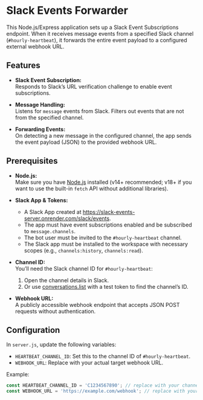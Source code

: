 # Slack Events Forwarder

This Node.js/Express application sets up a Slack Event Subscriptions endpoint. When it receives message events from a specified Slack channel (`#hourly-heartbeat`), it forwards the entire event payload to a configured external webhook URL.

## Features

- **Slack Event Subscription:**  
  Responds to Slack’s URL verification challenge to enable event subscriptions.
  
- **Message Handling:**  
  Listens for `message` events from Slack. Filters out events that are not from the specified channel.
  
- **Forwarding Events:**  
  On detecting a new message in the configured channel, the app sends the event payload (JSON) to the provided webhook URL.

## Prerequisites

- **Node.js:**  
  Make sure you have [Node.js](https://nodejs.org/) installed (v14+ recommended; v18+ if you want to use the built-in `fetch` API without additional libraries).
  
- **Slack App & Tokens:**  
  - A Slack App created at https://slack-events-server.onrender.com/slack/events.
  - The app must have event subscriptions enabled and be subscribed to `message.channels`.  
  - The bot user must be invited to the `#hourly-heartbeat` channel.  
  - The Slack app must be installed to the workspace with necessary scopes (e.g., `channels:history`, `channels:read`).

- **Channel ID:**  
  You’ll need the Slack channel ID for `#hourly-heartbeat`:
  1. Open the channel details in Slack.
  2. Or use [conversations.list](https://api.slack.com/methods/conversations.list) with a test token to find the channel’s ID.

- **Webhook URL:**  
  A publicly accessible webhook endpoint that accepts JSON POST requests without authentication.

## Configuration

In `server.js`, update the following variables:

- `HEARTBEAT_CHANNEL_ID`: Set this to the channel ID of `#hourly-heartbeat`.
- `WEBHOOK_URL`: Replace with your actual target webhook URL.

Example:
```js
const HEARTBEAT_CHANNEL_ID = 'C1234567890'; // replace with your channel ID
const WEBHOOK_URL = 'https://example.com/webhook'; // replace with your webhook
